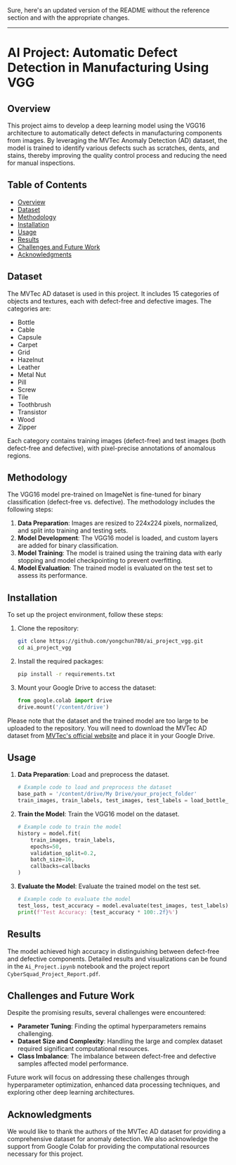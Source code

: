 Sure, here's an updated version of the README without the reference section and with the appropriate changes.

---

# AI Project: Automatic Defect Detection in Manufacturing Using VGG

## Overview

This project aims to develop a deep learning model using the VGG16 architecture to automatically detect defects in manufacturing components from images. By leveraging the MVTec Anomaly Detection (AD) dataset, the model is trained to identify various defects such as scratches, dents, and stains, thereby improving the quality control process and reducing the need for manual inspections.

## Table of Contents

- [Overview](#overview)
- [Dataset](#dataset)
- [Methodology](#methodology)
- [Installation](#installation)
- [Usage](#usage)
- [Results](#results)
- [Challenges and Future Work](#challenges-and-future-work)
- [Acknowledgments](#acknowledgments)

## Dataset

The MVTec AD dataset is used in this project. It includes 15 categories of objects and textures, each with defect-free and defective images. The categories are:

- Bottle
- Cable
- Capsule
- Carpet
- Grid
- Hazelnut
- Leather
- Metal Nut
- Pill
- Screw
- Tile
- Toothbrush
- Transistor
- Wood
- Zipper

Each category contains training images (defect-free) and test images (both defect-free and defective), with pixel-precise annotations of anomalous regions.

## Methodology

The VGG16 model pre-trained on ImageNet is fine-tuned for binary classification (defect-free vs. defective). The methodology includes the following steps:

1. **Data Preparation**: Images are resized to 224x224 pixels, normalized, and split into training and testing sets.
2. **Model Development**: The VGG16 model is loaded, and custom layers are added for binary classification.
3. **Model Training**: The model is trained using the training data with early stopping and model checkpointing to prevent overfitting.
4. **Model Evaluation**: The trained model is evaluated on the test set to assess its performance.

## Installation

To set up the project environment, follow these steps:

1. Clone the repository:
   ```bash
   git clone https://github.com/yongchun780/ai_project_vgg.git
   cd ai_project_vgg
   ```

2. Install the required packages:
   ```bash
   pip install -r requirements.txt
   ```

3. Mount your Google Drive to access the dataset:
   ```python
   from google.colab import drive
   drive.mount('/content/drive')
   ```

Please note that the dataset and the trained model are too large to be uploaded to the repository. You will need to download the MVTec AD dataset from [MVTec's official website](https://www.mvtec.com/company/research/datasets/mvtec-ad) and place it in your Google Drive.

## Usage

1. **Data Preparation**: Load and preprocess the dataset.
   ```python
   # Example code to load and preprocess the dataset
   base_path = '/content/drive/My Drive/your_project_folder'
   train_images, train_labels, test_images, test_labels = load_bottle_data(base_path)
   ```

2. **Train the Model**: Train the VGG16 model on the dataset.
   ```python
   # Example code to train the model
   history = model.fit(
       train_images, train_labels,
       epochs=50,
       validation_split=0.2,
       batch_size=16,
       callbacks=callbacks
   )
   ```

3. **Evaluate the Model**: Evaluate the trained model on the test set.
   ```python
   # Example code to evaluate the model
   test_loss, test_accuracy = model.evaluate(test_images, test_labels)
   print(f'Test Accuracy: {test_accuracy * 100:.2f}%')
   ```

## Results

The model achieved high accuracy in distinguishing between defect-free and defective components. Detailed results and visualizations can be found in the `Ai_Project.ipynb` notebook and the project report `CyberSquad_Project_Report.pdf`.

## Challenges and Future Work

Despite the promising results, several challenges were encountered:
- **Parameter Tuning**: Finding the optimal hyperparameters remains challenging.
- **Dataset Size and Complexity**: Handling the large and complex dataset required significant computational resources.
- **Class Imbalance**: The imbalance between defect-free and defective samples affected model performance.

Future work will focus on addressing these challenges through hyperparameter optimization, enhanced data processing techniques, and exploring other deep learning architectures.

## Acknowledgments

We would like to thank the authors of the MVTec AD dataset for providing a comprehensive dataset for anomaly detection. We also acknowledge the support from Google Colab for providing the computational resources necessary for this project.
